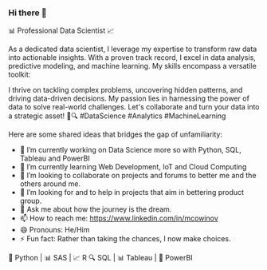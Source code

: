 ### Hi there 👋

📊 Professional Data Scientist 📈

As a dedicated data scientist, I leverage my expertise to transform raw data into actionable insights. With a proven track record, I excel in data analysis, predictive modeling, and machine learning. My skills encompass a versatile toolkit:

I thrive on tackling complex problems, uncovering hidden patterns, and driving data-driven decisions. My passion lies in harnessing the power of data to solve real-world challenges. Let's collaborate and turn your data into a strategic asset! 💼🔍 #DataScience #Analytics #MachineLearning

Here are some shared ideas that bridges the gap of unfamiliarity:

- 🔭 I’m currently working on Data Science more so with Python, SQL, Tableau and PowerBI
- 🌱 I’m currently learning Web Development, IoT and Cloud Computing
- 👯 I’m looking to collaborate on projects and forums to better me and the others around me.
- 🤔 I’m looking for and to help in projects that aim in bettering product group.
- 💬 Ask me about how the journey is the dream.
- 📫 How to reach me: https://www.linkedin.com/in/mcowinov
- 😄 Pronouns: He/Him
- ⚡ Fun fact: Rather than taking the chances, I now make choices.

🐍 Python | 📊 SAS | 📈 R
🔍 SQL | 📊 Tableau | 🚀 PowerBI
